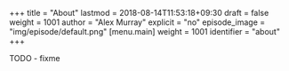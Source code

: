 +++
title = "About"
lastmod = 2018-08-14T11:53:18+09:30
draft = false
weight = 1001
author = "Alex Murray"
explicit = "no"
episode_image = "img/episode/default.png"
[menu.main]
  weight = 1001
  identifier = "about"
+++

TODO - fixme
